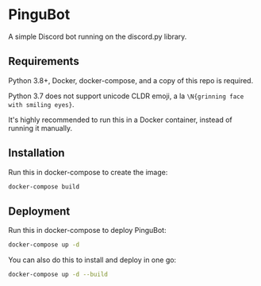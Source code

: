 # PinguBot
A simple Discord bot running on the discord.py library.

## Requirements
Python 3.8+, Docker, docker-compose, and a copy of this repo is required.

Python 3.7 does not support unicode CLDR emoji, a la `\N{grinning face with smiling eyes}`.

It's highly recommended to run this in a Docker container, instead of running it manually.

## Installation
Run this in docker-compose to create the image:
```bash
docker-compose build
```

## Deployment
Run this in docker-compose to deploy PinguBot: 
```bash
docker-compose up -d
```

You can also do this to install and deploy in one go:
```bash
docker-compose up -d --build
```
